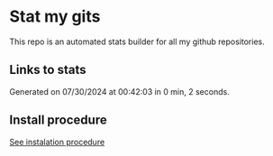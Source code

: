 # Stat my gits

This repo is an automated stats builder for all my github repositories.

## Links to stats


Generated on 07/30/2024 at 00:42:03 in 0 min, 2 seconds.

## Install procedure

[See instalation procedure](./src/install.md)
